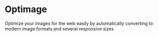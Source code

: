 # Optimage

Optimize your images for the web easily by automatically converting to modern image formats and several responsive sizes
